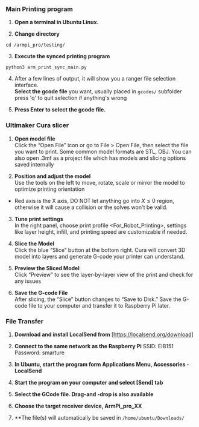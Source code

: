### Main Printing program

1. **Open a terminal in Ubuntu Linux.**

2. **Change directory**
```
cd /armpi_pro/testing/
```

3. **Execute the synced printing program**
```
python3 arm_print_sync_main.py
```

4. After a few lines of output, it will show you a ranger file selection interface.   
   **Select the gcode file** you want, usually placed in `gcodes/` subfolder  
	press 'q' to quit selection if anything's wrong

5. **Press Enter to select the gcode file.**  

### Ultimaker Cura slicer

1. **Open model file**  
Click the “Open File” icon or go to File > Open File, then select the file you want to print. Some common model formats are STL, OBJ. You can also open .3mf as a project file which has models and slicing options saved internally

2. **Position and adjust the model**  
Use the tools on the left to move, rotate, scale or mirror the model to optimize printing orientation
- Red axis is the X axis, DO NOT let anything go into $X\leqslant0$ region, otherwise it will cause a collision or the solves won't be valid. 

3. **Tune print settings**  
In the right panel, choose print profile <For_Robot_Printing>, settings like layer height, infill, and printing speed are customizable if needed. 

4. **Slice the Model**  
Click the blue “Slice” button at the bottom right. Cura will convert  3D model into layers and generate G-code your printer can understand. 

5. **Preview the Sliced Model**  
Click “Preview” to see the layer-by-layer view of the print and check for any issues

6. **Save the G-code File**  
After slicing, the “Slice” button changes to “Save to Disk.” Save the G-code file to your computer and transfer it to Raspberry Pi later.

### File Transfer

1. **Download and install LocalSend from** [https://localsend.org/download]

2. **Connect to the same network as the Raspberry Pi**
	SSID: EIB151
	Password: smarture

3. **In Ubuntu, start the program form Applications Menu, Accessories - LocalSend**

4. **Start the program on your computer and select [Send] tab**

5. **Select the GCode file. Drag-and -drop is also available**

6. **Choose the target receiver device, ArmPi_pro_XX**

7. **The file(s) will automatically be saved in `/home/ubuntu/Downloads/` 